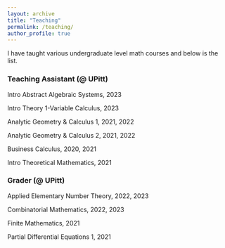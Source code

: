 ```yaml
---
layout: archive
title: "Teaching"
permalink: /teaching/
author_profile: true
---
```


I have taught various undergraduate level math courses and below is the list.


### Teaching Assistant (@ UPitt)

<!-- #### MIT -->

Intro Abstract Algebraic Systems, 2023

Intro Theory 1-Variable Calculus, 2023

Analytic Geometry & Calculus 1, 2021, 2022

Analytic Geometry & Calculus 2, 2021, 2022

Business Calculus, 2020, 2021

Intro Theoretical Mathematics, 2021

### Grader (@ UPitt)

Applied Elementary Number Theory, 2022, 2023

Combinatorial Mathematics, 2022, 2023

Finite Mathematics, 2021

Partial Differential Equations 1, 2021
